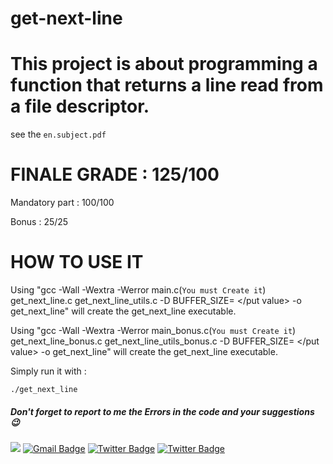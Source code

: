 # get-next-line
# This project is about programming a function that returns a line read from a file descriptor.
see the ``en.subject.pdf``
# FINALE GRADE : 125/100
Mandatory part : 100/100

Bonus : 25/25

# HOW TO USE IT 
Using "gcc -Wall -Wextra -Werror main.c(```You must Create it```) get_next_line.c get_next_line_utils.c -D BUFFER_SIZE= </put value> -o get_next_line" will create the get_next_line executable.

Using "gcc -Wall -Wextra -Werror main_bonus.c(```You must Create it```) get_next_line_bonus.c get_next_line_utils_bonus.c -D BUFFER_SIZE= </put value> -o get_next_line" will create the get_next_line executable.

Simply run it with :

```
./get_next_line
```

##### Don't forget to report to me the Errors in the code and your suggestions 😉
 <a href="https://github.com/commando0404" target="_blank"><img src="https://img.shields.io/badge/github-000000?style=flat-square&logo=Github&logoColor=white"/></a>
[![Gmail Badge](https://img.shields.io/badge/-Gmail-d14836?style=flat-square&logo=Gmail&logoColor=white&link=mailto:omarabdelhadi1337@gmail.com)](mailto:omarabdelhadi1337@gmail.com)
[![Twitter Badge](https://img.shields.io/badge/-Twitter-1c89f0?style=flat-square&logo=twitter&logoColor=white&link=https://twitter.com/commando404/)](https://twitter.com/commando404/) 
[![Twitter Badge](https://img.shields.io/badge/-Facebook-1c89f0?style=flat-square&logo=facebook&logoColor=white&link=https://www.facebook.com/profile.php?id=100077385294005/)](https://www.facebook.com/profile.php?id=100077385294005/)
